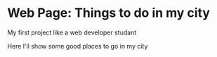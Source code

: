 # Web Page: Things to do in my city
 My first project like a web developer studant

Here l'll show some good places to go in my city 